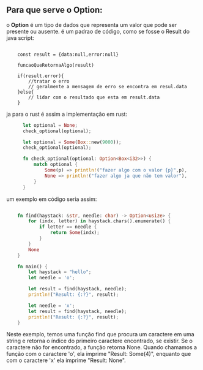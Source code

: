 ## Para que serve o **Option**: 
o **Option** é um tipo de dados que representa um valor que pode ser presente ou ausente.
é um padrao de código, como se fosse o Result do java script:

```js{

    const result = {data:null,error:null}

    funcaoQueRetornaAlgo(result)

    if(result.error){
        //tratar o erro
        // geralmente a mensagem de erro se encontra em resul.data
    }else{
        // lidar com o resultado que esta em result.data
    }

```

ja para o rust é assim a implementação em rust:

```rs
      let optional = None;
      check_optional(optional);

      let optional = Some(Box::new(9000));
      check_optional(optional);

      fn check_optional(optional: Option<Box<i32>>) {
          match optional {
              Some(p) => println!("fazer algo com o valor {p}",p),
              None => println!("fazer algo ja que não tem valor"),
          }
      }
```

um exemplo em código seria assim:

```rs

    fn find(haystack: &str, needle: char) -> Option<usize> {
        for (indx, letter) in haystack.chars().enumerate() {
            if letter == needle {
                return Some(indx);
            }
        }
        None
    }

    fn main() {
        let haystack = "hello";
        let needle = 'o';

        let result = find(haystack, needle);
        println!("Result: {:?}", result);

        let needle = 'x';
        let result = find(haystack, needle);
        println!("Result: {:?}", result);
    }

```

Neste exemplo, temos uma função find que procura um caractere em uma string e retorna o índice do primeiro caractere encontrado, se existir. Se o caractere não for encontrado, a função retorna None. Quando chamamos a função com o caractere 'o', ela imprime "Result: Some(4)", enquanto que com o caractere 'x' ela imprime "Result: None".
